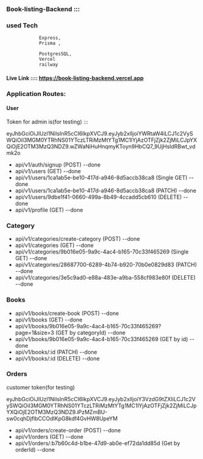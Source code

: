 ### Book-listing-Backend :::

### used Tech

                Express,
                Prisma ,

                PostgresSQL,
                Vercel
                railway

#### Live Link :::: https://book-listing-backend.vercel.app

### Application Routes:

#### User

Token for admin is(for testing) :::

eyJhbGciOiJIUzI1NiIsInR5cCI6IkpXVCJ9.eyJyb2xlIjoiYWRtaW4iLCJ1c2VySWQiOiI3MGM0YTRhNS01YTczLTRiMzMtYTg1MC1lYjAzOTFjZjk2ZjMiLCJpYXQiOjE2OTM3MzQ3NDZ9.wZWaNiHuHnqmyKToyn9HbCQ7_9UjHsldRBwt_vdmk2o

- api/v1/auth/signup (POST) --done
- api/v1/users (GET) --done
- api/v1/users/1ca1ab5e-be10-417d-a946-8d5accb38ca8 (Single GET) --done
- api/v1/users/1ca1ab5e-be10-417d-a946-8d5accb38ca8 (PATCH) --done
- api/v1/users/9dbe1f41-0660-499a-8b49-4ccadd5cb610 (DELETE) --done
- api/v1/profile (GET) --done

### Category

- api/v1/categories/create-category (POST) --done
- api/v1/categories (GET) --done
- api/v1/categories/9b016e05-9a9c-4ac4-b165-70c33f465269 (Single GET) --done
- api/v1/categories/28687700-6289-4b74-b920-70b0e0829d83 (PATCH) --done
- api/v1/categories/3e5c9ad0-e88a-483e-a9ba-558cf983e80f (DELETE) --done

### Books

- api/v1/books/create-book (POST) --done
- api/v1/books (GET) --done
- api/v1/books/9b016e05-9a9c-4ac4-b165-70c33f465269?page=1&size=3 (GET by categoryId) --done
- api/v1/books/9b016e05-9a9c-4ac4-b165-70c33f465269 (GET by id) --done
- api/v1/books/:id (PATCH) --done
- api/v1/books/:id (DELETE) --done

### Orders

customer token(for testing)

eyJhbGciOiJIUzI1NiIsInR5cCI6IkpXVCJ9.eyJyb2xlIjoiY3VzdG9tZXIiLCJ1c2VySWQiOiI3MGM0YTRhNS01YTczLTRiMzMtYTg1MC1lYjAzOTFjZjk2ZjMiLCJpYXQiOjE2OTM3MzQ3NDZ9.iPzMZmBU-sw0cqhDjfIbCCOdIKpG8kdf4GvHW8UpeYM

- api/v1/orders/create-order (POST) --done
- api/v1/orders (GET) --done
- api/v1/orders/:b7b60c4d-b1be-47d9-ab0e-ef72da1dd85d (Get by orderId) --done
